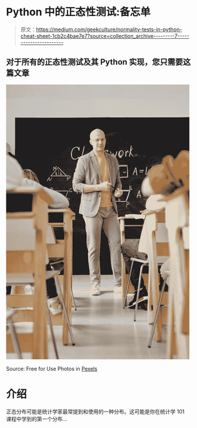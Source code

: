 # Python 中的正态性测试:备忘单

> 原文：<https://medium.com/geekculture/normality-tests-in-python-cheat-sheet-1cb2c4bae7e7?source=collection_archive---------7----------------------->

## 对于所有的正态性测试及其 Python 实现，您只需要这篇文章

![](img/bf636b531744f40f8573f2bac408b1b8.png)

Source: Free for Use Photos in [Pexels](https://www.pexels.com/ko-kr/photo/5212339/)

# 介绍

正态分布可能是统计学家最常提到和使用的一种分布。这可能是你在统计学 101 课程中学到的第一个分布…